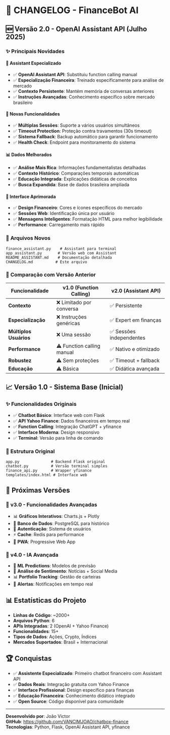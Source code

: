 # 🎉 CHANGELOG - FinanceBot AI

## 🆕 **Versão 2.0 - OpenAI Assistant API** (Julho 2025)

### ✨ **Principais Novidades**

#### 🧠 **Assistant Especializado**
- ✅ **OpenAI Assistant API**: Substituiu function calling manual
- ✅ **Especialização Financeira**: Treinado especificamente para análise de mercado
- ✅ **Contexto Persistente**: Mantém memória de conversas anteriores
- ✅ **Instruções Avançadas**: Conhecimento específico sobre mercado brasileiro

#### 🚀 **Novas Funcionalidades**
- ✅ **Múltiplas Sessões**: Suporte a vários usuários simultâneos
- ✅ **Timeout Protection**: Proteção contra travamentos (30s timeout)
- ✅ **Sistema Fallback**: Backup automático para garantir funcionamento
- ✅ **Health Check**: Endpoint para monitoramento do sistema

#### 📊 **Dados Melhorados**
- ✅ **Análise Mais Rica**: Informações fundamentalistas detalhadas
- ✅ **Contexto Histórico**: Comparações temporais automáticas
- ✅ **Educação Integrada**: Explicações didáticas de conceitos
- ✅ **Busca Expandida**: Base de dados brasileira ampliada

#### 🎨 **Interface Aprimorada**
- ✅ **Design Financeiro**: Cores e ícones específicos do mercado
- ✅ **Sessões Web**: Identificação única por usuário
- ✅ **Mensagens Inteligentes**: Formatação HTML para melhor legibilidade
- ✅ **Performance**: Carregamento mais rápido

### 🔧 **Arquivos Novos**
```
finance_assistant.py    # Assistant para terminal
app_assistant.py       # Versão web com Assistant
README_ASSISTANT.md    # Documentação detalhada
CHANGELOG.md          # Este arquivo
```

### 🎯 **Comparação com Versão Anterior**

| Funcionalidade | v1.0 (Function Calling) | v2.0 (Assistant API) |
|---|---|---|
| **Contexto** | ❌ Limitado por conversa | ✅ Persistente |
| **Especialização** | ❌ Instruções genéricas | ✅ Expert em finanças |
| **Múltiplos Usuários** | ❌ Uma sessão | ✅ Sessões independentes |
| **Performance** | ⚠️ Function calling manual | ✅ Nativo e otimizado |
| **Robustez** | ⚠️ Sem proteções | ✅ Timeout + fallback |
| **Educação** | ⚠️ Básica | ✅ Didática avançada |

## 📈 **Versão 1.0 - Sistema Base** (Inicial)

### ✨ **Funcionalidades Originais**
- ✅ **Chatbot Básico**: Interface web com Flask
- ✅ **API Yahoo Finance**: Dados financeiros em tempo real
- ✅ **Function Calling**: Integração ChatGPT + yfinance
- ✅ **Interface Moderna**: Design responsivo
- ✅ **Terminal**: Versão para linha de comando

### 📁 **Estrutura Original**
```
app.py              # Backend Flask original
chatbot.py          # Versão terminal simples
finance_api.py      # Wrapper yfinance
templates/index.html # Interface web
```

## 🚀 **Próximas Versões**

### 🔮 **v3.0 - Funcionalidades Avançadas**
- 📊 **Gráficos Interativos**: Charts.js + Plotly
- 💾 **Banco de Dados**: PostgreSQL para histórico
- 🔐 **Autenticação**: Sistema de usuários
- ⚡ **Cache**: Redis para performance
- 📱 **PWA**: Progressive Web App

### 🔮 **v4.0 - IA Avançada**
- 🤖 **ML Predictions**: Modelos de previsão
- 📰 **Análise de Sentimento**: Notícias + Social Media
- 📊 **Portfolio Tracking**: Gestão de carteiras
- 🔔 **Alertas**: Notificações em tempo real

## 📊 **Estatísticas do Projeto**

- **Linhas de Código**: ~2000+
- **Arquivos Python**: 6
- **APIs Integradas**: 2 (OpenAI + Yahoo Finance)
- **Funcionalidades**: 15+
- **Tipos de Dados**: Ações, Crypto, Índices
- **Mercados Suportados**: Brasil + Internacional

## 🏆 **Conquistas**

- ✅ **Assistente Especializado**: Primeiro chatbot financeiro com Assistant API
- ✅ **Dados Reais**: Integração gratuita com Yahoo Finance
- ✅ **Interface Profissional**: Design específico para finanças
- ✅ **Educação Financeira**: Conhecimento didático integrado
- ✅ **Open Source**: Código disponível para comunidade

---

**Desenvolvido por**: João Victor  
**GitHub**: https://github.com/VANCIMJOAO/chatbox-finance  
**Tecnologias**: Python, Flask, OpenAI Assistant API, yfinance
